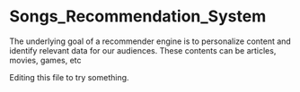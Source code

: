 # Songs_Recommendation_System
The underlying goal of a recommender engine is to personalize content and identify relevant data for our audiences. These contents can be articles, movies, games, etc

Editing this file to try something.
